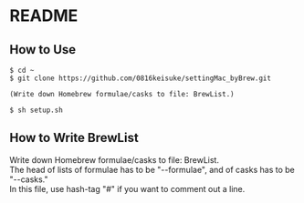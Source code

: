 # README
## How to Use
```
$ cd ~
$ git clone https://github.com/0816keisuke/settingMac_byBrew.git

(Write down Homebrew formulae/casks to file: BrewList.)

$ sh setup.sh
```

## How to Write BrewList
Write down Homebrew formulae/casks to file: BrewList.  
The head of lists of formulae has to be "--formulae", and of casks has to be "--casks."  
In this file, use hash-tag "#" if you want to comment out a line.  
